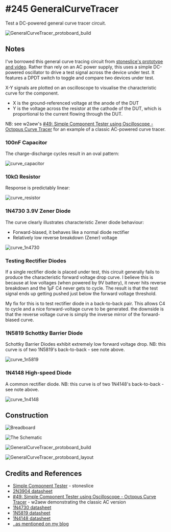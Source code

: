 # #245 GeneralCurveTracer

Test a DC-powered general curve tracer circuit.

![GeneralCurveTracer_protoboard_build](./assets/GeneralCurveTracer_protoboard_build.jpg?raw=true)


## Notes

I've borrowed this general curve tracing circuit from [stoneslice's prototype and video](https://www.youtube.com/watch?v=_WQi8oKzsD8).
Rather than rely on an AC power supply, this uses a simple DC-powered oscillator to drive a test signal across the device under test.
It features a DPDT switch to toggle and compare two devices under test.

X-Y signals are plotted on an oscilloscope to visualise the characteristic curve for the component.

* X is the ground-referenced voltage at the anode of the DUT
* Y is the voltage across the resistor at the cathode of the DUT, which is proportional to the current flowing through the DUT.



NB: see w2aew's [#49: Simple Component Tester using Oscilloscope - Octopus Curve Tracer](https://www.youtube.com/watch?v=Gwo3pEH7hUE) for an example of a classic AC-powered curve tracer.


### 100nF Capacitor

The charge-discharge cycles result in an oval pattern:

![curve_capacitor](./assets/curve_capacitor.gif?raw=true)

### 10kΩ Resistor

Response is predictably linear:

![curve_resistor](./assets/curve_resistor.gif?raw=true)

### 1N4730 3.9V Zener Diode

The curve clearly illustrates characteristic Zener diode behaviour:

* Forward-biased, it behaves like a normal diode rectifier
* Relatively low reverse breakdown (Zener) voltage

![curve_1n4730](./assets/curve_1n4730.gif?raw=true)

### Testing Rectifier Diodes

If a single rectifier diode is placed under test, this circuit generally fails to produce the characteristic forward voltage drop curve.
I believe this is because at low voltages (when powered by 9V battery), it never hits reverse breakdown and the 1µF C4 never gets to cycle.
The result is that the test signal ends up getting pushed just below the forward voltage threshold.

My fix for this is to test rectifier diode in a back-to-back pair. This allows C4 to cycle and a nice forward-voltage curve to be generated.
the downside is that the reverse voltage curve is simply the inverse mirror of the forward-biased curve.

### 1N5819 Schottky Barrier Diode

Schottky Barrier Diodes exhibit extremely low forward voltage drop.
NB: this curve is of two 1N5819's back-to-back - see note above.

![curve_1n5819](./assets/curve_1n5819.gif?raw=true)

### 1N4148 High-speed Diode

A common rectifier diode.
NB: this curve is of two 1N4148's back-to-back - see note above.

![curve_1n4148](./assets/curve_1n4148.gif?raw=true)


## Construction

![Breadboard](./assets/GeneralCurveTracer_bb.jpg?raw=true)

![The Schematic](./assets/GeneralCurveTracer_schematic.jpg?raw=true)

![GeneralCurveTracer_protoboard_build](./assets/GeneralCurveTracer_protoboard_build.jpg?raw=true)

![GeneralCurveTracer_protoboard_layout](./assets/GeneralCurveTracer_protoboard_layout.jpg?raw=true)

## Credits and References
* [Simple Component Tester](https://www.youtube.com/watch?v=_WQi8oKzsD8) - stoneslice
* [2N3904 datasheet](https://www.futurlec.com/Transistors/2N3904.shtml)
* [#49: Simple Component Tester using Oscilloscope - Octopus Curve Tracer](https://www.youtube.com/watch?v=Gwo3pEH7hUE) - w2aew demonstrating the classic AC version
* [1N4730 datasheet](https://www.futurlec.com/Diodes/1N4730.shtml)
* [1N5819 datasheet](https://www.futurlec.com/Diodes/1N5819.shtml)
* [1N4148 datasheet](https://www.futurlec.com/Diodes/1N4148.shtml)
* [..as mentioned on my blog](https://blog.tardate.com/2017/01/leap245-generic-curve-tracer.html)

